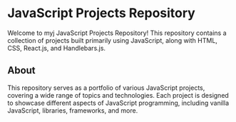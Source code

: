 # JavaScript Projects Repository

Welcome to myj JavaScript Projects Repository! This repository contains a collection of projects built primarily using JavaScript, along with HTML, CSS, React.js, and Handlebars.js.

## About

This repository serves as a portfolio of various JavaScript projects, covering a wide range of topics and technologies. Each project is designed to showcase different aspects of JavaScript programming, including vanilla JavaScript, libraries, frameworks, and more.

